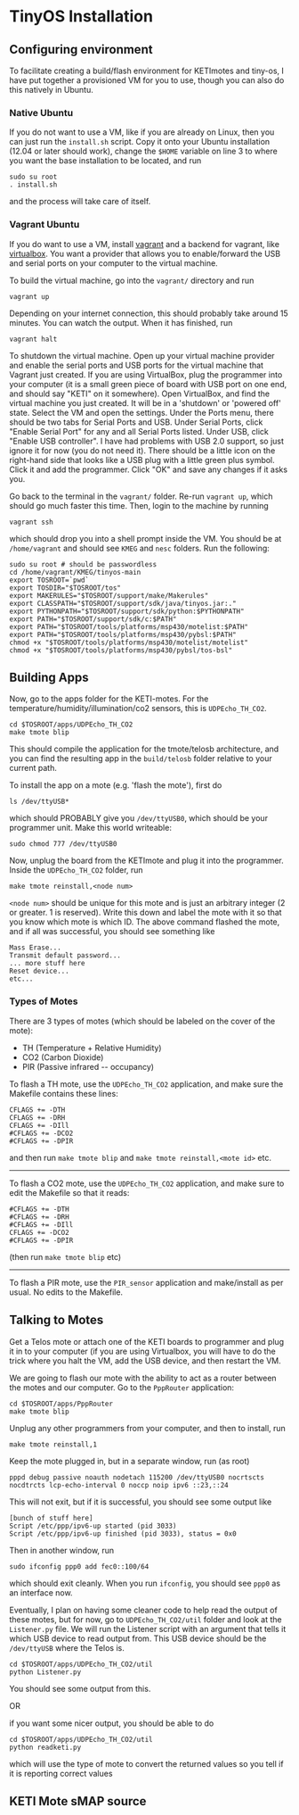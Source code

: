 # TinyOS Installation

## Configuring environment

To facilitate creating a build/flash environment for KETImotes and tiny-os, I have put together
a provisioned VM for you to use, though you can also do this natively in Ubuntu.

### Native Ubuntu

If you do not want to use a VM, like if you are already on Linux, then you can
just run the `install.sh` script.  Copy it onto your Ubuntu installation
(12.04 or later should work), change the `$HOME` variable on line 3 to where
you want the base installation to be located, and run

```
sudo su root
. install.sh
```

and the process will take care of itself.

### Vagrant Ubuntu

If you do want to use a VM, install [vagrant](http://www.vagrantup.com/) and a backend for vagrant, like
[virtualbox](https://www.virtualbox.org/). You want a provider that allows you to enable/forward the USB
and serial ports on your computer to the virtual machine.

To build the virtual machine, go into the `vagrant/` directory and run

```
vagrant up
```

Depending on your internet connection, this should probably take around 15 minutes. You can watch the output.
When it has finished, run

```
vagrant halt
```

To shutdown the virtual machine. Open up your virtual machine provider and enable the serial ports and USB ports
for the virtual machine that Vagrant just created. If you are using VirtualBox, plug the programmer into
your computer (it is a small green piece of board with USB port on one end, and should say "KETI" on it somewhere).
Open VirtualBox, and find the virtual machine you just created. It will be in a 'shutdown' or 'powered off' state.
Select the VM and open the settings. Under the Ports menu, there should be two tabs for Serial Ports and USB. Under
Serial Ports, click "Enable Serial Port" for any and all Serial Ports listed. Under USB, click "Enable USB controller".
I have had problems with USB 2.0 support, so just ignore it for now (you do not need it). There should be a little icon
on the right-hand side that looks like a USB plug with a little green plus symbol. Click it and add the programmer. Click "OK"
and save any changes if it asks you.

Go back to the terminal in the `vagrant/` folder. Re-run `vagrant up`, which should go much faster this time. Then, login to
the machine by running

```
vagrant ssh
```

which should drop you into a shell prompt inside the VM. You should be at `/home/vagrant` and should see `KMEG` and
`nesc` folders. Run the following:

```
sudo su root # should be passwordless
cd /home/vagrant/KMEG/tinyos-main
export TOSROOT=`pwd`
export TOSDIR="$TOSROOT/tos"
export MAKERULES="$TOSROOT/support/make/Makerules"
export CLASSPATH="$TOSROOT/support/sdk/java/tinyos.jar:."
export PYTHONPATH="$TOSROOT/support/sdk/python:$PYTHONPATH"
export PATH="$TOSROOT/support/sdk/c:$PATH"
export PATH="$TOSROOT/tools/platforms/msp430/motelist:$PATH"
export PATH="$TOSROOT/tools/platforms/msp430/pybsl:$PATH"
chmod +x "$TOSROOT/tools/platforms/msp430/motelist/motelist"
chmod +x "$TOSROOT/tools/platforms/msp430/pybsl/tos-bsl"
```

## Building Apps

Now, go to the apps folder for the KETI-motes. For the temperature/humidity/illumination/co2 sensors, this is `UDPEcho_TH_CO2`.

```
cd $TOSROOT/apps/UDPEcho_TH_CO2
make tmote blip
```

This should compile the application for the tmote/telosb architecture, and you can find the resulting app
in the `build/telosb` folder relative to your current path.

To install the app on a mote (e.g. 'flash the mote'), first do

```
ls /dev/ttyUSB*
```

which should PROBABLY give you `/dev/ttyUSB0`, which should be your programmer unit. Make this world writeable:

```
sudo chmod 777 /dev/ttyUSB0
```

Now, unplug the board from the KETImote and plug it into the programmer. Inside the `UDPEcho_TH_CO2` folder,
run

```
make tmote reinstall,<node num>
```

`<node num>` should be unique for this mote and is just an arbitrary integer (2 or greater. 1 is reserved). Write this down and label the
mote with it so that you know which mote is which ID. The above command flashed the mote, and if all was
successful, you should see something like

```
Mass Erase...
Transmit default password...
... more stuff here
Reset device...
etc...
```

### Types of Motes

There are 3 types of motes (which should be labeled on the cover of the mote):

* TH (Temperature + Relative Humidity)
* CO2 (Carbon Dioxide)
* PIR (Passive infrared -- occupancy)

To flash a TH mote, use the `UDPEcho_TH_CO2` application, and make sure the Makefile contains these lines:

```
CFLAGS += -DTH
CFLAGS += -DRH
CFLAGS += -DIll
#CFLAGS += -DCO2
#CFLAGS += -DPIR
```

and then run `make tmote blip` and `make tmote reinstall,<mote id>` etc.

---

To flash a CO2 mote, use the `UDPEcho_TH_CO2` application, and make sure to edit the Makefile so that it reads:

```
#CFLAGS += -DTH
#CFLAGS += -DRH
#CFLAGS += -DIll
CFLAGS += -DCO2
#CFLAGS += -DPIR
```

(then run `make tmote blip` etc)

---

To flash a PIR mote, use the `PIR_sensor` application and make/install as per usual. No edits to the Makefile.



## Talking to Motes

Get a Telos mote or attach one of the KETI boards to programmer and plug it in to your computer (if you are using Virtualbox, you will have
to do the trick where you halt the VM, add the USB device, and then restart the VM.

We are going to flash our mote with the ability to act as a router between the motes and our computer. Go to the `PppRouter` application:

```
cd $TOSROOT/apps/PppRouter
make tmote blip
```

Unplug any other programmers from your computer, and then to install, run

```
make tmote reinstall,1
```

Keep the mote plugged in, but in a separate window, run (as root)

```
pppd debug passive noauth nodetach 115200 /dev/ttyUSB0 nocrtscts nocdtrcts lcp-echo-interval 0 noccp noip ipv6 ::23,::24
```

This will not exit, but if it is successful, you should see some output like

```
[bunch of stuff here]
Script /etc/ppp/ipv6-up started (pid 3033)
Script /etc/ppp/ipv6-up finished (pid 3033), status = 0x0
```

Then in another window, run

```
sudo ifconfig ppp0 add fec0::100/64
```

which should exit cleanly. When you run `ifconfig`, you should see `ppp0` as an interface now.

Eventually, I plan on having some cleaner code to help read the output of these motes, but for now, go to `UDPEcho_TH_CO2/util` folder
and look at the `Listener.py` file. We will run the Listener script with an argument that tells it which USB device to read output from.
This USB device should be the `/dev/ttyUSB` where the Telos is.

```
cd $TOSROOT/apps/UDPEcho_TH_CO2/util
python Listener.py
```

You should see some output from this.

OR

if you want some nicer output, you should be able to do

```
cd $TOSROOT/apps/UDPEcho_TH_CO2/util
python readketi.py
```

which will use the type of mote to convert the returned values so you tell if it is reporting correct values

## KETI Mote sMAP source


